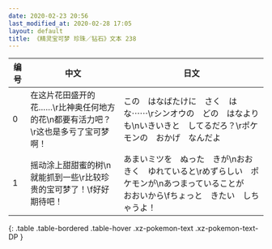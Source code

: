 ```yaml
---
date: 2020-02-23 20:56
last_modified_at: 2020-02-28 17:05
layout: default
title: 《精灵宝可梦 珍珠／钻石》文本 238
---
```

| 编号 | 中文 | 日文 |
| ---- | ---- | ---- |
| 0 | 在这片花田盛开的花……\r比神奥任何地方的花\n都要有活力吧？\r这也是多亏了宝可梦啊！ | この　はなばたけに　さく　はな⋯⋯\rシンオウの　どの　はなよりも\nいきいきと　してるだろ？\rポケモンの　おかげ　なんだよ |
| 1 | 摇动涂上甜甜蜜的树\n就能抓到一些\r比较珍贵的宝可梦了！\f好好期待吧！ | あまいミツを　ぬった　きが\nおおきく　ゆれていると\rめずらしい　ポケモンが\nあつまっていることが　おおいから\fちょっと　きたい　しちゃうよ！ |
{: .table .table-bordered .table-hover .xz-pokemon-text .xz-pokemon-text-DP }